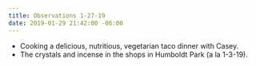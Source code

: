 ```yaml
---
title: Observations 1-27-19
date: 2019-01-29 21:42:00 -06:00
---
```


- Cooking a delicious, nutritious, vegetarian taco dinner with Casey.
- The crystals and incense in the shops in Humboldt Park (a la 1-3-19).